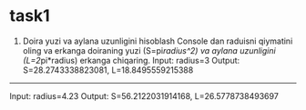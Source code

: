 # task1
1. Doira yuzi va aylana uzunligini hisoblash
Console dan raduisni qiymatini oling va erkanga doiraning yuzi (S=pi*radius^2) va 
aylana uzunligini (L=2*pi*radius) erkanga chiqaring.
Input: radius=3
Output: S=28.2743338823081, L=18.8495559215388
--------------
Input: radius=4.23
Output: S=56.2122031914168, L=26.5778738493697
